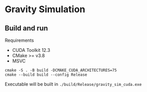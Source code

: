 # Gravity Simulation

## Build and run

Requirements

* CUDA Toolkit 12.3
* CMake >= v3.8
* MSVC

```Shell
cmake -S . -B build -DCMAKE_CUDA_ARCHITECTURES=75
cmake --build build --config Release
```

Executable will be built in `./build/Release/gravity_sim_cuda.exe`

